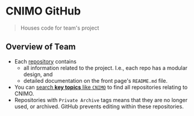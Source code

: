# CNIMO GitHub
> Houses code for team's project

## Overview of Team
* Each [repository](https://github.com/orgs/CN-OIMSF/repositories) contains 
  - all information related to the project. I.e., each repo has a modular design, and
  - detailed documentation on the front page's `README.md` file.
* You can [search **key topics** like `CNIMO`](https://github.com/orgs/CN-CNIMO/repositories?q=CNIMO&type=all&language=&sort=) to find all repositories relating to CNIMO.
* Repositories with `Private Archive` tags means that they are no longer used, or archived. GitHub prevents editing within these repositories.
